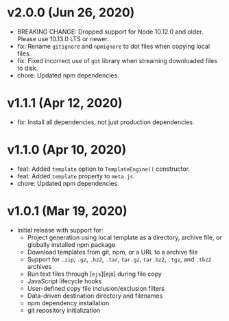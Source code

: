 # v2.0.0 (Jun 26, 2020)

 * BREAKING CHANGE: Dropped support for Node 10.12.0 and older. Please use 10.13.0 LTS or newer.
 * fix: Rename `gitignore` and `npmignore` to dot files when copying local files.
 * fix: Fixed incorrect use of `got` library when streaming downloaded files to disk.
 * chore: Updated npm dependencies.

# v1.1.1 (Apr 12, 2020)

 * fix: Install all dependencies, not just production dependencies.

# v1.1.0 (Apr 10, 2020)

 * feat: Added `template` option to `TemplateEngine()` constructor.
 * feat: Added `template` property to `meta.js`.
 * chore: Updated npm dependencies.

# v1.0.1 (Mar 19, 2020)

 * Initial release with support for:
   - Project generation using local template as a directory, archive file, or globally installed
     npm package
   - Download templates from git, npm, or a URL to a archive file
   - Support for `.zip`, `.gz`, `.bz2`, `.tar`, `tar.gz`, `tar.bz2`, `.tgz`, and `.tbz2` archives
   - Run text files through [`ejs`][ejs] during file copy
   - JavaScript lifecycle hooks
   - User-defined copy file inclusion/exclusion filters
   - Data-driven destination directory and filenames
   - npm dependency installation
   - git repository initialization
